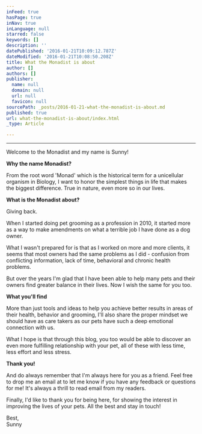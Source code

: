 ```yaml
---
inFeed: true
hasPage: true
inNav: true
inLanguage: null
starred: false
keywords: []
description: ''
datePublished: '2016-01-21T10:09:12.787Z'
dateModified: '2016-01-21T10:08:50.208Z'
title: What the Monadist is about
author: []
authors: []
publisher:
  name: null
  domain: null
  url: null
  favicon: null
sourcePath: _posts/2016-01-21-what-the-monadist-is-about.md
published: true
url: what-the-monadist-is-about/index.html
_type: Article

---
```

****

Welcome to the Monadist and my name is Sunny! 

**Why the name Monadist?**

From the root word 'Monad' which is the historical term for a unicellular organism in Biology, I want to honor the simplest things in life that makes the biggest difference. True in nature, even more so in our lives. 

**What is the Monadist about?**

Giving back. 

When I started doing pet grooming as a profession in 2010, it started more as a way to make amendments on what a terrible job I have done as a dog owner.

What I wasn't prepared for is that as I worked on more and more clients, it seems that most owners had the same problems as I did - confusion from conflicting information, lack of time, behavioral and chronic health problems.

But over the years I'm glad that I have been able to help many pets and their owners find greater balance in their lives. Now I wish the same for you too. 

**What you'll find**

More than just tools and ideas to help you achieve better results in areas of their health, behavior and grooming, I'll also share the proper mindset we should have as care takers as our pets have such a deep emotional connection with us.

What I hope is that through this blog, you too would be able to discover an even more fulfilling relationship with your pet, all of these with less time, less effort and less stress.

**Thank you!**

And do always remember that I'm always here for you as a friend. Feel free to drop me an email at to let me know if you have any feedback or questions for me! It's always a thrill to read email from my readers.

Finally, I'd like to thank you for being here, for showing the interest in improving the lives of your pets. All the best and stay in touch!

Best,  
Sunny